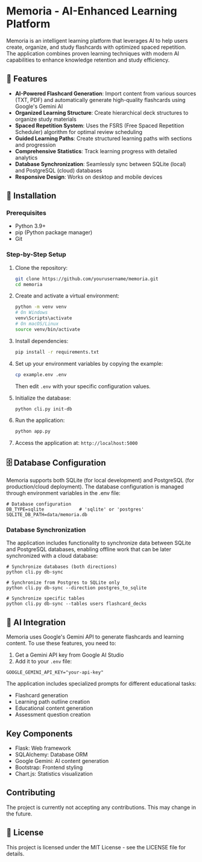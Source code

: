 # Memoria - AI-Enhanced Learning Platform

Memoria is an intelligent learning platform that leverages AI to help users create, organize, and study flashcards with optimized spaced repetition. The application combines proven learning techniques with modern AI capabilities to enhance knowledge retention and study efficiency.

## 🌟 Features

- **AI-Powered Flashcard Generation**: Import content from various sources (TXT, PDF) and automatically generate high-quality flashcards using Google's Gemini AI
- **Organized Learning Structure**: Create hierarchical deck structures to organize study materials
- **Spaced Repetition System**: Uses the FSRS (Free Spaced Repetition Scheduler) algorithm for optimal review scheduling
- **Guided Learning Paths**: Create structured learning paths with sections and progression
- **Comprehensive Statistics**: Track learning progress with detailed analytics
- **Database Synchronization**: Seamlessly sync between SQLite (local) and PostgreSQL (cloud) databases
- **Responsive Design**: Works on desktop and mobile devices

## 🔧 Installation

### Prerequisites

- Python 3.9+
- pip (Python package manager)
- Git

### Step-by-Step Setup

1. Clone the repository:
   ```bash
   git clone https://github.com/yourusername/memoria.git
   cd memoria
   ```

2. Create and activate a virtual environment:
   ```bash
   python -m venv venv
   # On Windows
   venv\Scripts\activate
   # On macOS/Linux
   source venv/bin/activate
   ```

3. Install dependencies:
   ```bash
   pip install -r requirements.txt
   ```

4. Set up your environment variables by copying the example:
   ```bash
   cp example.env .env
   ```
   Then edit `.env` with your specific configuration values.

5. Initialize the database:
   ```bash
   python cli.py init-db
   ```

6. Run the application:
   ```bash
   python app.py
   ```

7. Access the application at: `http://localhost:5000`

## 🗄️ Database Configuration

Memoria supports both SQLite (for local development) and PostgreSQL (for production/cloud deployment). The database configuration is managed through environment variables in the .env file:

```
# Database configuration
DB_TYPE=sqlite             # 'sqlite' or 'postgres'
SQLITE_DB_PATH=data/memoria.db
```

### Database Synchronization

The application includes functionality to synchronize data between SQLite and PostgreSQL databases, enabling offline work that can be later synchronized with a cloud database:

```
# Synchronize databases (both directions)
python cli.py db-sync

# Synchronize from Postgres to SQLite only
python cli.py db-sync --direction postgres_to_sqlite

# Synchronize specific tables
python cli.py db-sync --tables users flashcard_decks
```

## 🤖 AI Integration

Memoria uses Google's Gemini API to generate flashcards and learning content. To use these features, you need to:

1. Get a Gemini API key from Google AI Studio
2. Add it to your `.env` file:

```
GOOGLE_GEMINI_API_KEY="your-api-key"
```

The application includes specialized prompts for different educational tasks:
- Flashcard generation
- Learning path outline creation
- Educational content generation
- Assessment question creation

## Key Components

- Flask: Web framework
- SQLAlchemy: Database ORM
- Google Gemini: AI content generation
- Bootstrap: Frontend styling
- Chart.js: Statistics visualization

## Contributing

The project is currently not accepting any contributions. This may change in the future.

## 📄 License

This project is licensed under the MIT License - see the LICENSE file for details.